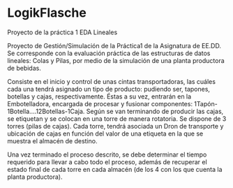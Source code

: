 LogikFlasche
============

Proyecto de la práctica 1 EDA Lineales

Proyecto de Gestión/Simulación de la Práctica1 de la Asignatura de EE.DD. 
Se corresponde con la evaluación práctica de las estructuras de datos lineales: Colas y Pilas, por medio de la simulación de una planta productora de bebidas.

Consiste en el inicio y control de unas cintas transportadoras, las cuáles cada una tendrá asignado un tipo de producto: pudiendo ser, tapones, botellas y cajas, respectivamente.
Éstas a su vez, entrarán en la Embotelladora, encargada de procesar y fusionar componentes: 1Tapón-1Botella....12Botellas-1Caja.
Según se van terminando de producir las cajas, se etiquetan y se colocan en una torre de manera rotatoria. Se dispone de 3 torres (pilas de cajas).
Cada torre, tendrá asociada un Dron de transporte y ubicación de cajas en función del valor de una etiqueta en la que se muestra el almacén de destino.

Una vez terminado el proceso descrito, se debe determinar el tiempo requerido para llevar a cabo todo el proceso, además de
recuperar el estado final de cada torre en cada almacén (de los 4 con los que cuenta la planta productora).
